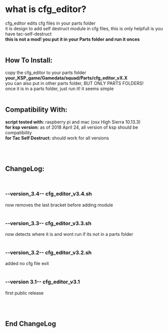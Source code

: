 # what is cfg_editor?
cfg_editor edits cfg files in your parts folder <br>
it is design to add self destruct module in cfg files, this is only helpfull is you have tac-self-destruct <br>
**this is not a mod! you put it in your Parts folder and run it onces** <br>
<br>

## How To Install:
copy the cfg_editor to your parts folder **your_KSP_game/Gamedata/squad/Parts/cfg_editor_vX.X** <br>
you can also put in other parts folder, BUT ONLY PARTS FOLDERS! <br>
once it is in a parts folder, just run it! it seems simple <br>
<br>


## Compatibility With: 
**script tested with:** raspberry pi and mac (osx High Sierra 10.13.3) <br>
**for ksp version:** as of 2018 April 24, all version of ksp should be compatibility <br>
**for Tac Self Destruct:** should work for all versions <br>
<br>



<br>

## ChangeLog:
<br>

### --version_3.4-- cfg_editor_v3.4.sh
 now removes the last bracket before adding module
<br>
<br>

### --version_3.3-- cfg_editor_v3.3.sh
  now detects where it is and wont run if its not in a parts folder
<br>
<br>

### --version_3.2-- cfg_editor_v3.2.sh
  added no cfg file exit
<br>
<br>
 
### --version 3.1-- cfg_editor_v3.1
  first public release
<br>
<br>


<br>

## End ChangeLog

<br>

